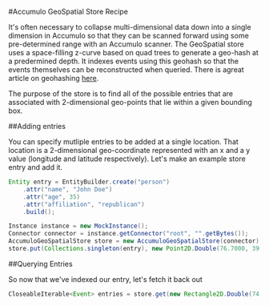 #Accumulo GeoSpatial Store Recipe

It's often necessary to collapse multi-dimensional data down into a single dimension in Accumulo so that they can be scanned forward using some pre-determined range with an Accumulo scanner. The GeoSpatial store uses a space-filling  z-curve based on quad trees to generate a geo-hash at a predermined depth. It indexes events using this geohash so that the events themselves can be reconstructed when queried. There is agreat article on geohashing [here](http://blog.notdot.net/2009/11/Damn-Cool-Algorithms-Spatial-indexing-with-Quadtrees-and-Hilbert-Curves).

The purpose of the store is to find all of the possible entries that are associated with 2-dimensional geo-points that lie within a given bounding box.

##Adding entries

You can specify mutliple entries to be added at a single location. That location is a 2-dimensional geo-coordinate represented with an x and a y value (longitude and latitude respectively). Let's make an example store entry and add it.

```java
Entity entry = EntityBuilder.create("person")
    .attr("name", "John Doe")
    .attr("age", 35)
    .attr("affiliation", "republican")
    .build();

Instance instance = new MockInstance();
Connector connector = instance.getConnector("root", "".getBytes());
AccumuloGeoSpatialStore store = new AccumuloGeoSpatialStore(connector);
store.put(Collections.singleton(entry), new Point2D.Double(76.7000, 39.0000));
```

##Querying Entries

So now that we've indexed our entry, let's fetch it back out

```java
CloseableIterable<Event> entries = store.get(new Rectangle2D.Double(74.0, 37, 5, 9), Sets.newHashSet("person"), new Auths());
```

